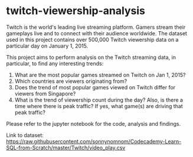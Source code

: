 # twitch-viewership-analysis
 
Twitch is the world's leading live streaming platform. Gamers stream their gameplays live and to connect with their audience worldwide. The dataset used in this project contains over 500,000 Twitch viewership data on a particular day on January 1, 2015.

This project aims to perform analysis on the Twitch streaming data, in particular, to find any interesting trends:
1. What are the most popular games streamed on Twitch on Jan 1, 2015? 
2. Which countries are viewers originating from? 
3. Does the trend of most popular games viewed on Twitch differ for viewers from Singapore?
4. What is the trend of viewership count during the day? Also, is there a time where there is peak traffic? If yes, what game(s) are driving that peak traffic?

Please refer to the jupyter notebook for the code, analysis and findings.

Link to dataset: https://raw.githubusercontent.com/sonnynomnom/Codecademy-Learn-SQL-from-Scratch/master/Twitch/video_play.csv